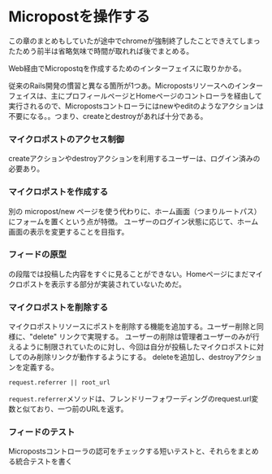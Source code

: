 # Micropostを操作する

この章のまとめもしていたが途中でchromeが強制終了したことできえてしまったためう前半は省略気味で時間が取れれば後でまとめる。

Web経由でMicropostqを作成するためのインターフェイスに取りかかる。

従来のRails開発の慣習と異なる箇所が1つあ。Micropostsリソースへのインターフェイスは、主にプロフィールページとHomeページのコントローラを経由して実行されるので、Micropostsコントローラにはnewやeditのようなアクションは不要になる。。つまり、createとdestroyがあれば十分である。

### マイクロポストのアクセス制御
createアクションやdestroyアクションを利用するユーザーは、ログイン済みの必要あり。

### マイクロポストを作成する
別の micropost/new ページを使う代わりに、ホーム画面（つまりルートパス）にフォームを置くという点が特徴。
ユーザーのログイン状態に応じて、ホーム画面の表示を変更することを目指す。

### フィードの原型
の段階では投稿した内容をすぐに見ることができない。Homeページにまだマイクロポストを表示する部分が実装されていないためだ。

### マイクロポストを削除する
マイクロポストリソースにポストを削除する機能を追加する。ユーザー削除と同様に、"delete" リンクで実現する。
ユーザーの削除は管理者ユーザーのみが行えるように制限されていたのに対し、今回は自分が投稿したマイクロポストに対してのみ削除リンクが動作するようにする。
deleteを追加し、destroyアクションを定義する。
```
request.referrer || root_url
```
```request.referrer```メソッドは、フレンドリーフォワーディングのrequest.url変数と似ており、一つ前のURLを返す。

### フィードのテスト

Micropostsコントローラの認可をチェックする短いテストと、それらをまとめる統合テストを書く
